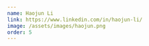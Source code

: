 ```yaml
---
name: Haojun Li 
link: https://www.linkedin.com/in/haojun-li/
image: /assets/images/haojun.png
order: 5
---
```

